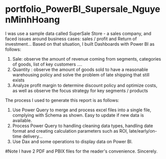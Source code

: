 # portfolio_PowerBI_Supersale_NguyenMinhHoang
I was use a sample data called SuperSale Store - a sales company, and faced issues around business cases: sales / profit and Return of investment...
Based on that situation, I built Dashboards with Power BI as follows:

1. Sale: observe the amount of revenue coming from segments, categories of goods, list of key customers ....
2. Quantity : observe the amount of goods sold to have a reasonable warehousing policy and solve the problem of late shipping that still exists
3. Analyze profit margin to determine discount policy and optimize costs, as well as observe the focus strategy for key segments / products

The process I used to generate this report is as follows:
1. Use Power Query to merge and process excel files into a single file, complying with Schema as shown. Easy to update if new data is available.
2. Process Power Query to handling cleaning data types, handling date format and creating calculation parameters such as ROI, late/early/on-time delivery...
3. Use Dax and some operations to display data on Power BI.


#Note I have 2 PDF and PBIX files for the reader's convenience.
Sincerely.
